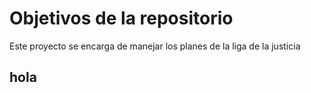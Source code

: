 # Objetivos de la repositorio

Este proyecto se encarga de manejar los planes de la liga de la justicia

## hola
